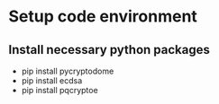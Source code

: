 # Setup code environment
## Install necessary python packages
- pip install pycryptodome
- pip install ecdsa
- pip install pqcryptoe
